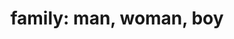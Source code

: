 ---
layout: people&body
title: "family: man, woman, boy"
emoji: family_man_woman_boy
permalink: 👨‍👩‍👦.html
image: assets/img/3moji/family_man_woman_boy.png
---
